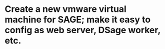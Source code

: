 

# Create a new vmware virtual machine for SAGE; make it easy to config as web server, DSage worker, etc.
